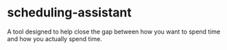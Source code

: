 # scheduling-assistant
A tool designed to help close the gap between how you want to spend time and how you actually spend time.
